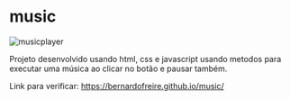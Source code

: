 # music

![musicplayer](https://user-images.githubusercontent.com/81259484/168398837-bb94fa65-fc95-48e0-bb7b-5cf86c5e461b.png)

Projeto desenvolvido usando html, css e javascript usando metodos para executar uma música ao clicar no botão e pausar também.

Link para verificar: https://bernardofreire.github.io/music/

